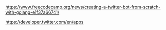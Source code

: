 https://www.freecodecamp.org/news/creating-a-twitter-bot-from-scratch-with-golang-e1f37a66741/

https://developer.twitter.com/en/apps